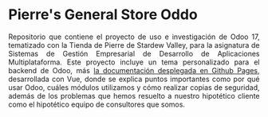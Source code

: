 <div align=justify>

# Pierre's General Store Oddo

Repositorio que contiene el proyecto de uso e investigación de Odoo 17, tematizado con la Tienda de Pierre de Stardew Valley, para la asignatura de Sistemas de Gestión Empresarial de Desarrollo de Aplicaciones Multiplataforma.
Este proyecto incluye un tema personalizado para el backend de Odoo, más [la documentación desplegada en Github Pages](https://jvc0-jesuslugo2002-chugani05.github.io/Pierres-General-Store-Oddo/), desarrollada con Vue, donde se explica puntos importantes como por qué usar Odoo, cuáles módulos utilizamos y cómo realizar copias de seguridad, además de los problemas que hemos resuelto a nuestro hipotético cliente como el hipotético equipo de consultores que somos.

</div>